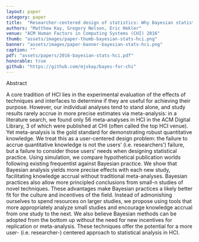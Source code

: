 ```yaml
---
layout: paper
category: paper
title:  "Researcher-centered design of statistics: Why Bayesian statistics better fit the culture and incentives of HCI"
authors: "Matthew Kay, Gregory Nelson, Eric Hekler"
venue: "ACM Human Factors in Computing Systems (CHI) 2016"
thumb: "assets/images/paper-thumb-bayesian-stats-hci.png"
banner: "assets/images/paper-banner-bayesian-stats-hci.png"
caption: ""
pdf: "assets/papers/2016-bayesian-stats-hci.pdf"
honorable: true
github: "https://github.com/mjskay/bayes-for-chi"
---
```


<!-- abstract -->
<p><span class="font_ynn86mr5z">Abstract</span></p>
<p>A core tradition of HCI lies in the experimental evaluation of the effects of techniques and interfaces to determine if they are useful for achieving their purpose. However, our individual analyses tend to stand alone, and study results rarely accrue in more precise estimates via meta-analysis: in a literature search, we found only 56 meta-analyses in HCI in the ACM Digital Library, 3 of which were published at CHI (often called the top HCI venue). Yet meta-analysis is the gold standard for demonstrating robust quantitative knowledge. We treat this as a user-centered design problem: the failure to accrue quantitative knowledge is not the users’ (i.e. researchers’) failure, but a failure to consider those users’ needs when designing statistical practice. Using simulation, we compare hypothetical publication worlds following existing frequentist against Bayesian practice. We show that Bayesian analysis yields more precise effects with each new study, facilitating knowledge accrual without traditional meta-analyses. Bayesian practices also allow more principled conclusions from small-n studies of novel techniques. These advantages make Bayesian practices a likely better fit for the culture and incentives of the field. Instead of admonishing ourselves to spend resources on larger studies, we propose using tools that more appropriately analyze small studies and encourage knowledge accrual from one study to the next. We also believe Bayesian methods can be adopted from the bottom up without the need for new incentives for replication or meta-analysis. These techniques offer the potential for a more user- (i.e. researcher-) centered approach to statistical analysis in HCI. </p>

